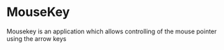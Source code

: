 # MouseKey
Mousekey is an application which allows controlling of the mouse pointer using the arrow keys
